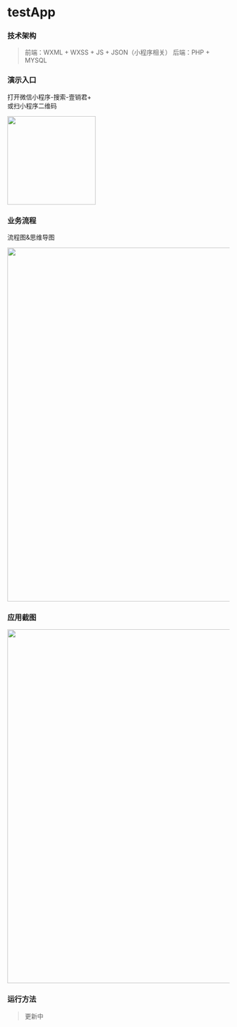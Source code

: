 # testApp

### 技术架构
> 前端：WXML + WXSS + JS + JSON（小程序相关）
> 后端：PHP + MYSQL

### 演示入口
打开微信小程序-搜索-壹销君+
<br />
或扫小程序二维码
<div>
<img src="http://www.eesaler.com/test_app/image/gh.jpg" width="200"/>
</div>

### 业务流程
流程图&思维导图
<div>
<img src="http://www.eesaler.com/test_app/image/gs.png" width="800"/>
</div>

### 应用截图
<div>
<img src="http://www.eesaler.com/test_app/image/mockup.png" width="800"/>
</div>

### 运行方法
> 更新中
